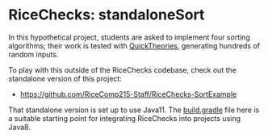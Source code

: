 # RiceChecks: standaloneSort
In this hypothetical project, students are asked to implement four sorting algorithms;
their work is tested with [QuickTheories](https://github.com/quicktheories/QuickTheories),
generating hundreds of random inputs.

To play with this outside of the RiceChecks codebase, check out the standalone version of this project:
- https://github.com/RiceComp215-Staff/RiceChecks-SortExample

That standalone version is set up to use Java11. The [build.gradle](build.gradle) file here 
is a suitable starting point for integrating RiceChecks into projects using Java8.
